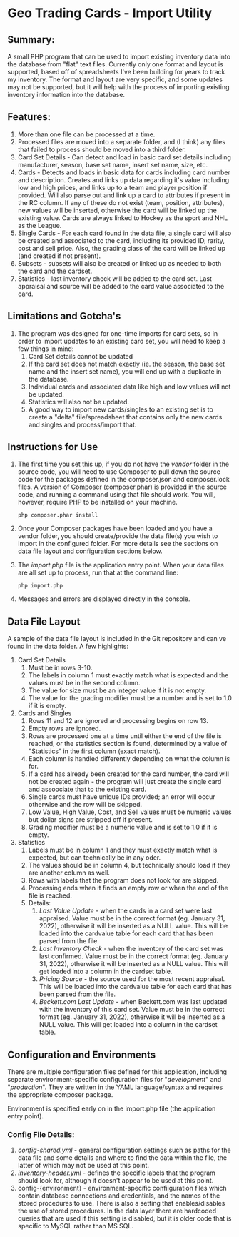 # Geo Trading Cards - Import Utility

## Summary:
A small PHP program that can be used to import existing inventory data into the database from "flat" text files. Currently only one format and layout is supported, based off of spreadsheets I've been building for years to track my inventory. The format and layout are very specific, and some updates may not be supported, but it will help with the process of importing existing inventory information into the database.

## Features:
1. More than one file can be processed at a time.
1. Processed files are moved into a separate folder, and (I think) any files that failed to process should be moved into a third folder.
1. Card Set Details - Can detect and load in basic card set details including manufacturer, season, base set name, insert set name, size, etc.
1. Cards - Detects and loads in basic data for cards including card number and description. Creates and links up data regarding it's value including low and high prices, and links up to a team and player position if provided. Will also parse out and link up a card to attributes if present in the RC column. If any of these do not exist (team, position, attributes), new values will be inserted, otherwise the card will be linked up the existing value. Cards are always linked to Hockey as the sport and NHL as the League.
2. Single Cards - For each card found in the data file, a single card will also be created and associated to the card, including its provided ID, rarity, cost and sell price. Also, the grading class of the card will be linked up (and created if not present).
3. Subsets - subsets will also be created or linked up as needed to both the card and the cardset.
4. Statistics - last inventory check will be added to the card set. Last appraisal and source will be added to the card value associated to the card.

## Limitations and Gotcha's
1. The program was designed for one-time imports for card sets, so in order to import updates to an existing card set, you will need to keep a few things in mind:
    1. Card Set details cannot be updated
    1. If the card set does not match exactly (ie. the season, the base set name and the insert set name), you will end up with a duplicate in the database.
    1. Individual cards and associated data like high and low values will not be updated.
    1. Statistics will also not be updated.
    1. A good way to import new cards/singles to an existing set is to create a "delta" file/spreadsheet that contains only the new cards and singles and process/import that.

## Instructions for Use
1. The first time you set this up, if you do not have the *vendor* folder in the source code, you will need to use Composer to pull down the source code for the packages defined in the composer.json and composer.lock files. A version of Composer (composer.phar) is provided in the source code, and running a command using that file should work. You will, however, require PHP to be installed on your machine.

    ```php composer.phar install```

1. Once your Composer packages have been loaded and you have a vendor folder, you should create/provide the data file(s) you wish to import in the configured folder. For more details see the sections on data file layout and configuration sections below.
2. The *import.php* file is the application entry point. When your data files are all set up to process, run that at the command line:

    ``` php import.php ```

3. Messages and errors are displayed directly in the console.


## Data File Layout
A sample of the data file layout is included in the Git repository and can ve found in the data folder. A few highlights:
1. Card Set Details
    1. Must be in rows 3-10.
    1. The labels in column 1 must exactly match what is expected and the values must be in the second column.
    1. The value for size must be an integer value if it is not empty.
    1. The value for the grading modifier must be a number and is set to 1.0 if it is empty.
1. Cards and Singles
    1. Rows 11 and 12 are ignored and processing begins on row 13.
    1. Empty rows are ignored.
    1. Rows are processed one at a time until either the end of the file is reached, or the statistics section is found, determined by a value of "Statistics" in the first column (exact match).
    1. Each column is handled differently depending on what the column is for.
    1. If a card has already been created for the card number, the card will not be created again - the program will just create the single card and assoociate that to the existing card.
    1. Single cards must have unique IDs provided; an error will occur otherwise and the row will be skipped.
    1. Low Value, High Value, Cost, and Sell values must be numeric values but dollar signs are stripped off if present.
    1. Grading modifier must be a numeric value and is set to 1.0 if it is empty.    
1. Statistics
    1. Labels must be in column 1 and they must exactly match what is expected, but can technically be in any oder.
    1. The values should be in column 4, but technically should load if they are another column as well.
    1. Rows with labels that the program does not look for are skipped.
    1. Processing ends when it finds an empty row or when the end of the file is reached.
    1. Details:
        1. *Last Value Update* - when the cards in a card set were last appraised. Value must be in the correct format (eg. January 31, 2022), otherwise it will be inserted as a NULL value. This will be loaded into the cardvalue table for each card that has been parsed from the file. 
        1. *Last Inventory Check* - when the inventory of the card set was last confirmed. Value must be in the correct format (eg. January 31, 2022), otherwise it will be inserted as a NULL value. This will get loaded into a column in the cardset table.
        1. *Pricing Source* - the source used for the most recent appraisal. This will be loaded into the cardvalue table for each card that has been parsed from the file.
        1. *Beckett.com Last Update* - when Beckett.com was last updated with the inventory of this card set. Value must be in the correct format (eg. January 31, 2022), otherwise it will be inserted as a NULL value. This will get loaded into a column in the cardset table.

## Configuration and Environments
There are multiple configuration files defined for this application, including separate environment-specific configuration files for "*development*" and "*production*". They are written in the YAML language/syntax and requires the appropriate composer package.

Environment is specified early on in the import.php file (the application entry point).

### Config File Details:
1. *config-shared.yml* - general configuration settings such as paths for the data file and some details and where to find the data within the file, the latter of which may not be used at this point.
1. *inventory-header.yml* - defines the specific labels that the program should look for, although it doesn't appear to be used at this point.
1. config-{environment} - environment-specific confiiguration files which contain database connections and credentials, and the names of the stored procedures to use. There is also a setting that enables/disables the use of stored procedures. In the data layer there are hardcoded queries that are used if this setting is disabled, but it is older code that is specific to MySQL rather than MS SQL.

